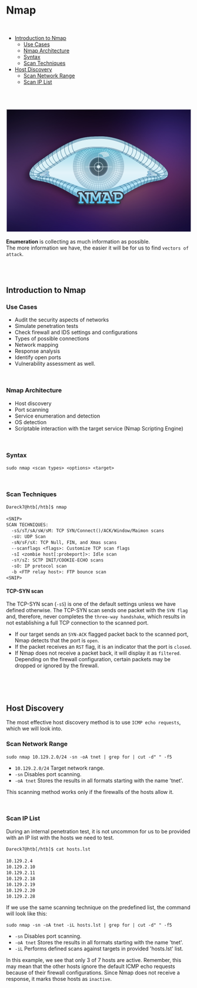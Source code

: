 # Nmap
<br>

- [Introduction to Nmap](#introduction-to-nmap)
    - [Use Cases](#use-cases)
    - [Nmap Architecture](#nmap-architecture)
    - [Syntax](#syntax)
    - [Scan Techniques](#scan-techniques)
- [Host Discovery](#host-discovery)
    - [Scan Network Range](#scan-network-range)
    - [Scan IP List](#scan-ip-list)

<br>
<br>
<br>

<img src="img/nmap.png">

<br>

**Enumeration** is collecting as much information as possible.<br>
The more information we have, the easier it will be for us to find `vectors of attack`. 

<br>
<br>

## Introduction to Nmap

### Use Cases

- Audit the security aspects of networks
- Simulate penetration tests
- Check firewall and IDS settings and configurations
- Types of possible connections
- Network mapping
- Response analysis
- Identify open ports
- Vulnerability assessment as well.

<br>

### Nmap Architecture

- Host discovery
- Port scanning
- Service enumeration and detection
- OS detection
- Scriptable interaction with the target service (Nmap Scripting Engine)

<br>

### Syntax

```
sudo nmap <scan types> <options> <target>
```

<br>

### Scan Techniques

```
Dareck7@htb[/htb]$ nmap

<SNIP>
SCAN TECHNIQUES:
  -sS/sT/sA/sW/sM: TCP SYN/Connect()/ACK/Window/Maimon scans
  -sU: UDP Scan
  -sN/sF/sX: TCP Null, FIN, and Xmas scans
  --scanflags <flags>: Customize TCP scan flags
  -sI <zombie host[:probeport]>: Idle scan
  -sY/sZ: SCTP INIT/COOKIE-ECHO scans
  -sO: IP protocol scan
  -b <FTP relay host>: FTP bounce scan
<SNIP>
```

#### TCP-SYN scan

The TCP-SYN scan (`-sS`) is one of the default settings unless we have defined otherwise. The TCP-SYN scan sends one packet with the `SYN flag` and, therefore, never completes the `three-way handshake`, which results in not establishing a full TCP connection to the scanned port.

- If our target sends an `SYN-ACK` flagged packet back to the scanned port, Nmap detects that the port is `open`.
- If the packet receives an `RST` flag, it is an indicator that the port is `closed`.
- If Nmap does not receive a packet back, it will display it as `filtered`. Depending on the firewall configuration, certain packets may be dropped or ignored by the firewall.

<br>
<br>
<br>

## Host Discovery

The most effective host discovery method is to use `ICMP echo requests`, which we will look into.

### Scan Network Range
```
sudo nmap 10.129.2.0/24 -sn -oA tnet | grep for | cut -d" " -f5
```
- `10.129.2.0/24` 	Target network range.
- `-sn` 	Disables port scanning.
- `-oA tnet` 	Stores the results in all formats starting with the name 'tnet'.

This scanning method works only if the firewalls of the hosts allow it.

<br>

### Scan IP List

During an internal penetration test, it is not uncommon for us to be provided with an IP list with the hosts we need to test.

```
Dareck7@htb[/htb]$ cat hosts.lst

10.129.2.4
10.129.2.10
10.129.2.11
10.129.2.18
10.129.2.19
10.129.2.20
10.129.2.28
```
If we use the same scanning technique on the predefined list, the command will look like this:
```
sudo nmap -sn -oA tnet -iL hosts.lst | grep for | cut -d" " -f5
```
- `-sn` 	Disables port scanning.
- `-oA tnet` 	Stores the results in all formats starting with the name 'tnet'.
- `-iL` 	Performs defined scans against targets in provided 'hosts.lst' list.

In this example, we see that only 3 of 7 hosts are active. Remember, this may mean that the other hosts ignore the default ICMP echo requests because of their firewall configurations. Since Nmap does not receive a response, it marks those hosts as `inactive`.
